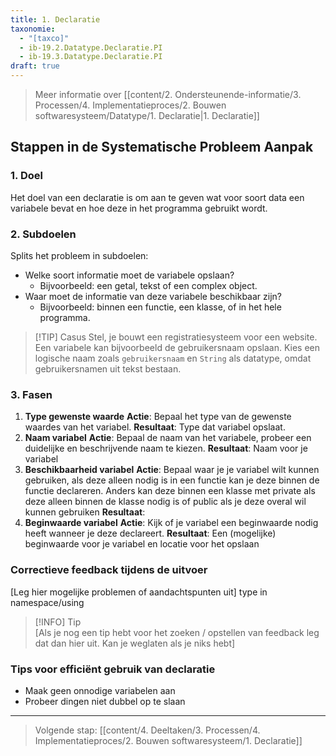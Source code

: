 ```yaml
---
title: 1. Declaratie
taxonomie:
  - "[taxco]"
  - ib-19.2.Datatype.Declaratie.PI
  - ib-19.3.Datatype.Declaratie.PI
draft: true
---
```


> Meer informatie over [[content/2. Ondersteunende-informatie/3. Processen/4. Implementatieproces/2. Bouwen softwaresysteem/Datatype/1. Declaratie|1. Declaratie]]

## Stappen in de Systematische Probleem Aanpak
### 1. Doel
Het doel van een declaratie is om aan te geven wat voor soort data een variabele bevat en hoe deze in het programma gebruikt wordt.

### 2. Subdoelen
Splits het probleem in subdoelen:
- Welke soort informatie moet de variabele opslaan?
	- Bijvoorbeeld: een getal, tekst of een complex object.
- Waar moet de informatie van deze variabele beschikbaar zijn?
	- Bijvoorbeeld: binnen een functie, een klasse, of in het hele programma.

>[!TIP] Casus
> Stel, je bouwt een registratiesysteem voor een website. Een variabele kan bijvoorbeeld de gebruikersnaam opslaan. Kies een logische naam zoals `gebruikersnaam` en `String` als datatype, omdat gebruikersnamen uit tekst bestaan.

### 3. Fasen
1. **Type gewenste waarde**
   **Actie**: Bepaal het type van de gewenste waardes van het variabel.
   **Resultaat**: Type dat variabel opslaat.
2. **Naam variabel**
   **Actie**: Bepaal de naam van het variabele, probeer een duidelijke en beschrijvende naam te kiezen.
   **Resultaat**: Naam voor je variabel
3. **Beschikbaarheid variabel**
   **Actie**: Bepaal waar je je variabel wilt kunnen gebruiken, als deze alleen nodig is in een functie kan je deze binnen de functie declareren. Anders kan deze binnen een klasse met private als deze alleen binnen de klasse nodig is of public als je deze overal wil kunnen gebruiken
   **Resultaat**: 
4. **Beginwaarde variabel**
   **Actie**: Kijk of je variabel een beginwaarde nodig heeft wanneer je deze declareert.
   **Resultaat**: Een (mogelijke) beginwaarde voor je variabel en locatie voor het opslaan

### Correctieve feedback tijdens de uitvoer
[Leg hier mogelijke problemen of aandachtspunten uit]
type in namespace/using 

> [!INFO] Tip  
> [Als je nog een tip hebt voor het zoeken / opstellen van feedback leg dat dan hier uit. Kan je weglaten als je niks hebt]

### Tips voor efficiënt gebruik van declaratie
- Maak geen onnodige variabelen aan
- Probeer dingen niet dubbel op te slaan

---

> Volgende stap: [[content/4. Deeltaken/3. Processen/4. Implementatieproces/2. Bouwen softwaresysteem/1. Declaratie]]
